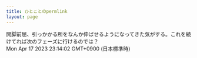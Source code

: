 ```yaml
---
title: ひとことのpermlink
layout: page
---
```

<div class="box" dt="1681740842947">
  開脚前屈、引っかかる所をなんか伸ばせるようになってきた気がする。これを続けてれば次のフェーズに行けるのでは？
  <div class="content is-small">Mon Apr 17 2023 23:14:02 GMT+0900 (日本標準時)</div>
</div>